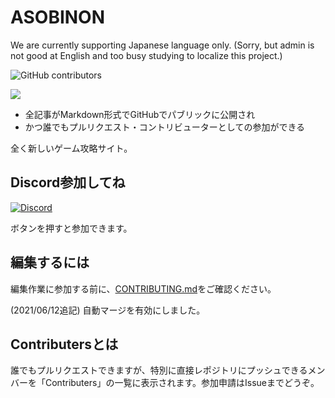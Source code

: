 # ASOBINON

We are currently supporting Japanese language only. (Sorry, but admin is not good at English and too busy studying to localize this project.)

![GitHub contributors](https://img.shields.io/github/contributors/sasigume/asobinon)

![](https://github.com/sasigume/asobinon/blob/main/static/ogp/ogp-1200x630.png?raw=true)

- 全記事がMarkdown形式でGitHubでパブリックに公開され
- かつ誰でもプルリクエスト・コントリビューターとしての参加ができる

全く新しいゲーム攻略サイト。

## Discord参加してね

[![Discord](https://img.shields.io/discord/390466362373570561)](https://discord.gg/ASAXKMH)

ボタンを押すと参加できます。

## 編集するには

編集作業に参加する前に、[CONTRIBUTING.md](https://github.com/sasigume/asobinon/blob/main/CONTRIBUTING.md)をご確認ください。

(2021/06/12追記) 自動マージを有効にしました。

## Contributersとは

誰でもプルリクエストできますが、特別に直接レポジトリにプッシュできるメンバーを「Contributers」の一覧に表示されます。参加申請はIssueまでどうぞ。

